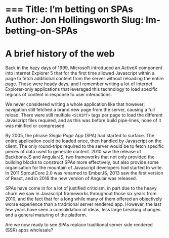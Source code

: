 ===
Title: I’m betting on SPAs
Author: Jon Hollingsworth
Slug: Im-betting-on-SPAs 
===
# A brief history of the web
Back in the hazy days of 1999, Microsoft introduced an ActiveX component into Internet Explorer 5 that for the first time allowed Javascript within a page to fetch additional content from the server without reloading the entire page. These were heady days, and I remember writing a lot of Internet Explorer-only applications that leveraged this technology to load specific regions of content in response to user interactions.

We never considered writing a whole application like that however; navigation still fetched a brand new page from the server, causing a full reload. There were still multiple `<SCRIPT>` tags per page to load the different Javascript files required, and as this was before build pipe-lines, none of it was minified or compressed.

By 2005, the phrase *Single Page App* (SPA) had started to surface. The entire application could be loaded once, then handled by Javascript on the client. The only round-trips required to the server would be to fetch specific pieces of data used to generate content. 2010 saw the release of BackboneJS and AngularJS, two frameworks that not only provided the building blocks to construct SPAs more effectively, but also provide some organisation for the mountain of Javascript developers had started to write. In 2011 SproutCore 2.0 was renamed to EmberJS, 2013 saw the first version of React, and in 2016 the new version of Angular was released.

SPAs have come in for a lot of justified criticism, in part due to the heavy churn we saw in Javascript frameworks throughout those six years from 2010, and the fact that for a long while many of them offered an objectively worse experience than a traditional server rendered app. However, the last few years have seen a consolidation of ideas, less large breaking changes and a general maturing of the platform.

Are we now ready to see SPAs replace traditional server side rendered (SSR) apps wholesale? 